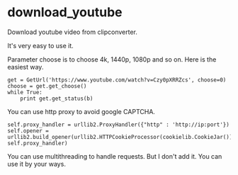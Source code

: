 # download_youtube
Download youtube video from clipconverter.

It's very easy to use it.

Parameter choose is to choose 4k, 1440p, 1080p and so on.
Here is the easiest way.

    get = GetUrl('https://www.youtube.com/watch?v=Czy0pXRRZcs', choose=0)
    choose = get.get_choose()
    while True:
        print get.get_status(b)


You can use http proxy to avoid google CAPTCHA.

    self.proxy_handler = urllib2.ProxyHandler({"http" : 'http://ip:port'})
    self.opener = urllib2.build_opener(urllib2.HTTPCookieProcessor(cookielib.CookieJar()), self.proxy_handler)

You can use multithreading to handle requests. But I don't add it. You can use it by your ways.
